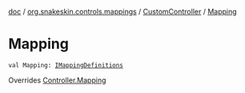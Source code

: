 [doc](../../index.md) / [org.snakeskin.controls.mappings](../index.md) / [CustomController](index.md) / [Mapping](./-mapping.md)

# Mapping

`val Mapping: `[`IMappingDefinitions`](../-i-mapping-definitions/index.md)

Overrides [Controller.Mapping](../../org.snakeskin.controls/-controller/-mapping.md)

